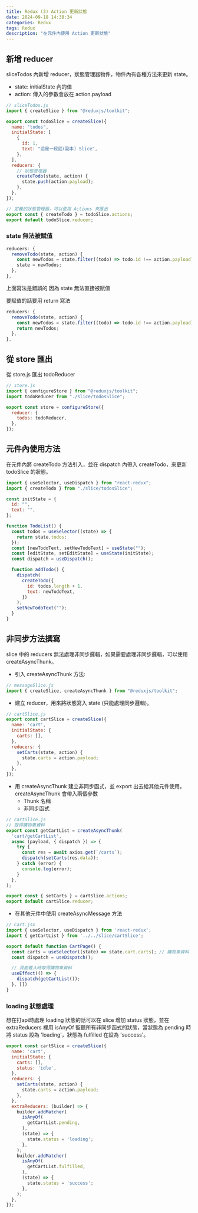 ```yaml
---
title: Redux (3) Action 更新狀態
date: 2024-09-18 14:38:34
categories: Redux
tags: Redux
description: "在元件內使用 Action 更新狀態"
---
```


## 新增 reducer

sliceTodos 內新增 reducer，狀態管理器物件，物件內有各種方法來更新 state。

- state: initialState 內的值
- action: 傳入的參數會放在 action.payload

```js
// sliceTodos.js
import { createSlice } from "@reduxjs/toolkit";

export const todoSlice = createSlice({
  name: "todos",
  initialState: [
    {
      id: 1,
      text: "這是一段話(副本) Slice",
    },
  ],
  reducers: {
    // 狀態管理器
    createTodo(state, action) {
      state.push(action.payload);
    },
  },
});

// 定義的狀態管理器，可以使用 Actions 來匯出
export const { createTodo } = todoSlice.actions;
export default todoSlice.reducer;
```

### state 無法被賦值

```js
reducers: {
  removeTodo(state, action) {
    const newTodos = state.filter((todo) => todo.id !== action.payload);
    state = newTodos;
  },
},
```

上面寫法是錯誤的 因為 state 無法直接被賦值

要賦值的話要用 return 寫法

```js
reducers: {
  removeTodo(state, action) {
    const newTodos = state.filter((todo) => todo.id !== action.payload);
    return newTodos;
  },
},
```

## 從 store 匯出

從 store.js 匯出 todoReducer

```js
// store.js
import { configureStore } from "@reduxjs/toolkit";
import todoReducer from "./slice/todosSlice";

export const store = configureStore({
  reducer: {
    todos: todoReducer,
  },
});
```

## 元件內使用方法

在元件內將 createTodo 方法引入，並在 dispatch 內帶入 createTodo，來更新 todoSlice 的狀態。

```js
import { useSelector, useDispatch } from "react-redux";
import { createTodo } from "./slice/todosSlice";

const initState = {
  id: "",
  text: "",
};

function TodoList() {
  const todos = useSelector((state) => {
    return state.todos;
  });
  const [newTodoText, setNewTodoText] = useState("");
  const [editState, setEditState] = useState(initState);
  const dispatch = useDispatch();

  function addTodo() {
    dispatch(
      createTodo({
        id: todos.length + 1,
        text: newTodoText,
      })
    );
    setNewTodoText("");
  }
}
```

## 非同步方法撰寫

slice 中的 reducers 無法處理非同步邏輯，如果需要處理非同步邏輯，可以使用 createAsyncThunk。

- 引入 createAsyncThunk 方法:

```js
// messageSlice.js
import { createSlice, createAsyncThunk } from "@reduxjs/toolkit";
```

- 建立 reducer，用來將狀態寫入 state (只能處理同步邏輯)。

```js
// cartSlice.js
export const cartSlice = createSlice({
  name: 'cart',
  initialState: {
    carts: [],
  },
  reducers: {
    setCarts(state, action) {
      state.carts = action.payload;
    },
  },
});
```

- 用 createAsyncThunk 建立非同步函式，並 export 出去給其他元件使用。
  createAsyncThunk 會帶入兩個參數
  - Thunk 名稱
  - 非同步函式 

```js
// cartSlice.js
// 取得購物車資料
export const getCartList = createAsyncThunk(
  'cart/getCartList',
  async (payload, { dispatch }) => {
    try {
      const res = await axios.get(`/carts`);
      dispatch(setCarts(res.data));
    } catch (error) {
      console.log(error);
    }
  },
);

export const { setCarts } = cartSlice.actions;
export default cartSlice.reducer;
```

- 在其他元件中使用 createAsyncMessage 方法

```js
// Cart.jsx
import { useSelector, useDispatch } from 'react-redux';
import { getCartList } from '../../slice/cartSlice';

export default function CartPage() {
  const carts = useSelector((state) => state.cart.carts); // 購物車資料
  const dispatch = useDispatch();

  // 頁面載入時取得購物車資料
  useEffect(() => {
    dispatch(getCartList());
  }, [])
}
```

### loading 狀態處理

想在打api時處理 loading 狀態的話可以在 slice 增加 status 狀態，並在 extraReducers 裡用 isAnyOf 監聽所有非同步函式的狀態，當狀態為 pending 時將 status 設為 'loading'，狀態為 fulfilled 在設為 'success'。

``` js
export const cartSlice = createSlice({
  name: 'cart',
  initialState: {
    carts: [],
    status: 'idle',
  },
  reducers: {
    setCarts(state, action) {
      state.carts = action.payload;
    },
  },
  extraReducers: (builder) => {
    builder.addMatcher(
      isAnyOf(
        getCartList.pending,
      ),
      (state) => {
        state.status = 'loading';
      },
    );
    builder.addMatcher(
      isAnyOf(
        getCartList.fulfilled,
      ),
      (state) => {
        state.status = 'success';
      },
    );
  },
});
```
